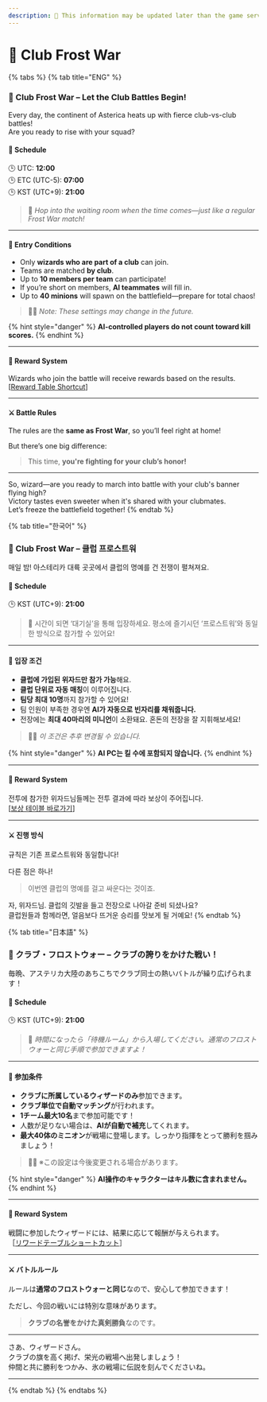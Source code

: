 ```yaml
---
description: 🛑 This information may be updated later than the game server data.
---
```


# 🏰 Club Frost War

{% tabs %}
{% tab title="ENG" %}
### **🏰 Club Frost War – Let the Club Battles Begin!**

Every day, the continent of Asterica heats up with fierce club-vs-club battles! \
Are you ready to rise with your squad?

#### 📅 Schedule

🕒 UTC: **12:00**\
🕒 ETC (UTC-5): **07:00**\
🕒 KST (UTC+9): **21:00**

> 🧊 _Hop into the waiting room when the time comes—just like a regular Frost War match!_

***

#### 🚪 **Entry Conditions**

* Only **wizards who are part of a club** can join.
* Teams are matched **by club**.
* Up to **10 members per team** can participate!
* If you’re short on members, **AI teammates** will fill in.
* Up to **40 minions** will spawn on the battlefield—prepare for total chaos!

> 🧙‍♀️ _Note: These settings may change in the future._

{% hint style="danger" %}
**AI-controlled players do not count toward kill scores.**
{% endhint %}

***

#### 🎁 **Reward System**

Wizards who join the battle will receive rewards based on the results.\
\[[Reward Table Shortcut](./#reward-system)]

***

#### ⚔️ Battle Rules

The rules are the **same as Frost War**, so you’ll feel right at home!

But there’s one big difference:

> This time, **you're fighting for your club’s honor!**

***

So, wizard—are you ready to march into battle with your club's banner flying high?\
Victory tastes even sweeter when it's shared with your clubmates. \
Let’s freeze the battlefield together!&#x20;
{% endtab %}

{% tab title="한국어" %}
### **🏰** Club Frost War – 클럽 프로스트워

매일 밤! 아스테리카 대륙 곳곳에서 클럽의 명예를 건 전쟁이 펼쳐져요.

#### 📅 Schedule

🕒 KST (UTC+9): **21:00**

> 🧊 시간이 되면 ‘대기실’을 통해 입장하세요. 평소에 즐기시던 ‘프로스트워’와 동일한 방식으로 참가할 수 있어요!

***

#### 🚪 입장 조건&#x20;

* **클럽에 가입된 위자드만 참가 가능**해요.
* **클럽 단위로 자동 매칭**이 이루어집니다.
* **팀당 최대 10명**까지 참가할 수 있어요!
* 팀 인원이 부족한 경우엔 **AI가 자동으로 빈자리를 채워줍니다.**
* 전장에는 **최대 40마리의 미니언**이 소환돼요. 혼돈의 전장을 잘 지휘해보세요!

> 🧙‍♀️ _이 조건은 추후 변경될 수 있습니다._

{% hint style="danger" %}
**AI PC는 킬 수에 포함되지 않습니다.**
{% endhint %}

***

#### 🎁 Reward System

전투에 참가한 위자드님들께는 전투 결과에 따라 보상이 주어집니다.\
\[[보상 테이블 바로가기](./#undefined-14)]

***

#### ⚔️ 진행 방식

규칙은 기존 프로스트워와 동일합니다!

다른 점은 하나!&#x20;

> 이번엔 클럽의 명예를 걸고 싸운다는 것이죠.

자, 위자드님. 클럽의 깃발을 들고 전장으로 나아갈 준비 되셨나요?\
클럽원들과 함께라면, 얼음보다 뜨거운 승리를 맛보게 될 거예요!
{% endtab %}

{% tab title="日本語" %}
### **🏰 クラブ・フロストウォー – クラブの誇りをかけた戦い！**

毎晩、アステリカ大陸のあちこちでクラブ同士の熱いバトルが繰り広げられます！

#### 📅 Schedule

🕒 KST (UTC+9): **21:00**

> 🧊 _時間になったら「待機ルーム」から入場してください。通常のフロストウォーと同じ手順で参加できますよ！_

***

#### 🚪 **参加条件**

* **クラブに所属しているウィザードのみ**参加できます。
* **クラブ単位で自動マッチング**が行われます。
* **1チーム最大10名**まで参加可能です！
* 人数が足りない場合は、**AIが自動で補充**してくれます。
* **最大40体のミニオン**が戦場に登場します。しっかり指揮をとって勝利を掴みましょう！

> 🧙‍♀️ ※この設定は今後変更される場合があります。

{% hint style="danger" %}
**AI操作のキャラクターはキル数に含まれません。**
{% endhint %}

***

#### 🎁 **Reward System**

戦闘に参加したウィザードには、結果に応じて報酬が与えられます。\
［[リワードテーブルショートカット](./#shisutemu)］

***

#### ⚔️ バトルルール

ルールは**通常のフロストウォーと同じ**なので、安心して参加できます！

ただし、今回の戦いには特別な意味があります。

> **クラブの名誉をかけた真剣勝負**なのです。&#x20;

***

さあ、ウィザードさん。\
クラブの旗を高く掲げ、栄光の戦場へ出発しましょう！\
仲間と共に勝利をつかみ、氷の戦場に伝説を刻んでくださいね。

***
{% endtab %}
{% endtabs %}
